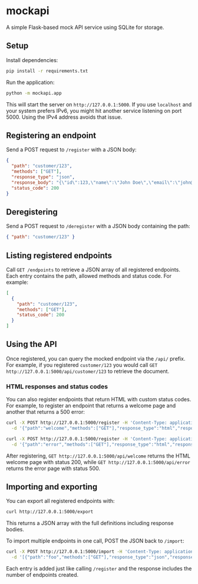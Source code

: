 # mockapi

A simple Flask-based mock API service using SQLite for storage.

## Setup

Install dependencies:

```bash
pip install -r requirements.txt
```

Run the application:

```bash
python -m mockapi.app
```

This will start the server on `http://127.0.0.1:5000`. If you use
`localhost` and your system prefers IPv6, you might hit another service
listening on port 5000. Using the IPv4 address avoids that issue.

## Registering an endpoint

Send a POST request to `/register` with a JSON body:

```json
{
  "path": "customer/123",
  "methods": ["GET"],
  "response_type": "json",
  "response_body": "{\"id\":123,\"name\":\"John Doe\",\"email\":\"john@doe.com\"}",
  "status_code": 200
}
```

## Deregistering

Send a POST request to `/deregister` with a JSON body containing the path:

```json
{ "path": "customer/123" }
```

## Listing registered endpoints

Call `GET /endpoints` to retrieve a JSON array of all registered endpoints.
Each entry contains the path, allowed methods and status code. For example:

```json
[
  {
    "path": "customer/123",
    "methods": ["GET"],
    "status_code": 200
  }
]
```

## Using the API

Once registered, you can query the mocked endpoint via the `/api/` prefix.
For example, if you registered `customer/123` you would call
`GET http://127.0.0.1:5000/api/customer/123` to retrieve the document.

### HTML responses and status codes

You can also register endpoints that return HTML with custom status codes. For
example, to register an endpoint that returns a welcome page and another that
returns a 500 error:

```bash
curl -X POST http://127.0.0.1:5000/register -H 'Content-Type: application/json' \
  -d '{"path":"welcome","methods":["GET"],"response_type":"html","response_body":"<h1>Welcome</h1>","status_code":200}'

curl -X POST http://127.0.0.1:5000/register -H 'Content-Type: application/json' \
  -d '{"path":"error","methods":["GET"],"response_type":"html","response_body":"<h1>Internal Server Error</h1>","status_code":500}'
```

After registering, `GET http://127.0.0.1:5000/api/welcome` returns the HTML
welcome page with status 200, while
`GET http://127.0.0.1:5000/api/error` returns the error page with status 500.

## Importing and exporting

You can export all registered endpoints with:

```bash
curl http://127.0.0.1:5000/export
```

This returns a JSON array with the full definitions including response bodies.

To import multiple endpoints in one call, POST the JSON back to `/import`:

```bash
curl -X POST http://127.0.0.1:5000/import -H 'Content-Type: application/json' \
  -d '[{"path":"foo","methods":["GET"],"response_type":"json","response_body":"{}","status_code":200}]'
```

Each entry is added just like calling `/register` and the response includes the
number of endpoints created.


